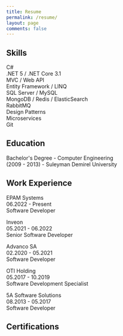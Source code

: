 ```yaml
---
title: Resume
permalink: /resume/
layout: page
comments: false
---
```


## Skills

C#
<br />
.NET 5 / .NET Core 3.1
<br />
MVC / Web API
<br />
Entity Framework / LINQ
<br />
SQL Server / MySQL
<br />
MongoDB / Redis / ElasticSearch
<br />
RabbitMQ
<br />
Design Patterns
<br />
Microservices
<br />
Git

## Education

Bachelor's Degree - Computer Engineering
<br />
(2009 - 2013) - Suleyman Demirel University

## Work Experience

EPAM Systems
<br />
06.2022 - Present
<br />
Software Developer

Inveon
<br />
05.2021 - 06.2022
<br />
Senior Software Developer


Advanco SA
<br />
02.2020 - 05.2021
<br />
Software Developer


OTI Holding
<br />
05.2017 - 10.2019
<br />
Software Development Specialist


5A Software Solutions
<br />
08.2013 - 05.2017
<br />
Software Developer

## Certifications


<div data-iframe-width="150" data-iframe-height="270" data-share-badge-id="f1139e13-c604-49ea-b120-60ac5ffa2097" data-share-badge-host="https://www.credly.com"></div><script type="text/javascript" async src="//cdn.credly.com/assets/utilities/embed.js"></script>

